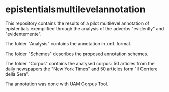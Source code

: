 # epistentialsmultilevelannotation
This repository contains the results of a pilot multilevel annotation of epistentials exemplified through the analysis of the adverbs "evidently" and "evidentemente". 

The folder "Analysis" contains the annotation in xml. format.

The folder "Schemes" describes the proposed annotation schemes. 

The folder "Corpus" contains the analysed corpus: 50 articles from the daily newspapers the "New York Times" and 50 articles form "il Corriere della Sera". 

Tha annotation was done with UAM Corpus Tool. 
